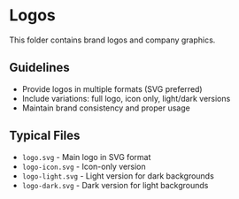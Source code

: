 # Logos

This folder contains brand logos and company graphics.

## Guidelines

- Provide logos in multiple formats (SVG preferred)
- Include variations: full logo, icon only, light/dark versions
- Maintain brand consistency and proper usage

## Typical Files

- `logo.svg` - Main logo in SVG format
- `logo-icon.svg` - Icon-only version
- `logo-light.svg` - Light version for dark backgrounds
- `logo-dark.svg` - Dark version for light backgrounds
